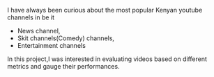 I have always been curious about the most popular Kenyan youtube channels in  be it 
- News channel,
- Skit channels(Comedy) channels,
- Entertainment channels

In this project,I was interested in evaluating videos based on different metrics and gauge their performances.
